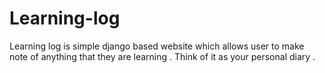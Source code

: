 # Learning-log
Learning log is simple django based website which allows user to make note of anything that they are learning . Think of it as your personal diary .
